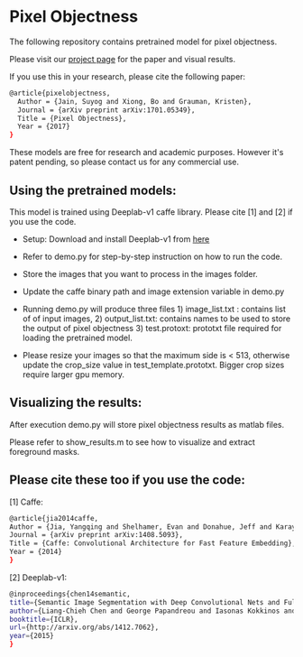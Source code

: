 # Pixel Objectness

The following repository contains pretrained model for pixel objectness.

Please visit our [project page](http://vision.cs.utexas.edu/projects/pixelobjectness/) for the paper and visual results.

If you use this in your research, please cite the following paper:

```sh
@article{pixelobjectness,
  Author = {Jain, Suyog and Xiong, Bo and Grauman, Kristen},
  Journal = {arXiv preprint arXiv:1701.05349},
  Title = {Pixel Objectness},
  Year = {2017}
}
```

These models are free for research and academic purposes. However it's patent pending, so please contact us for any commercial use.

## Using the pretrained models:

This model is trained using Deeplab-v1 caffe library. Please cite [1] and [2] if you use the code.

- Setup: Download and install Deeplab-v1 from [here](https://bitbucket.org/deeplab/deeplab-public/)

- Refer to demo.py for step-by-step instruction on how to run the code.

- Store the images that you want to process in the images folder.

- Update the caffe binary path and image extension variable in demo.py

- Running demo.py will produce three files 1) image_list.txt : contains list of of input images, 2) output_list.txt: contains names to be used to store the output of pixel objectness 3) test.protoxt: prototxt file required for loading the pretrained model.

- Please resize your images so that the maximum side is < 513, otherwise update the crop_size value in test_template.prototxt. Bigger crop sizes require larger gpu memory. 

## Visualizing the results:

After execution demo.py will store pixel objectness results as matlab files.

Please refer to show_results.m to see how to visualize and extract foreground masks.

## Please cite these too if you use the code:

[1] Caffe:

```sh
@article{jia2014caffe,
Author = {Jia, Yangqing and Shelhamer, Evan and Donahue, Jeff and Karayev, Sergey and Long, Jonathan and Girshick, Ross and Guadarrama, Sergio and Darrell, Trevor},
Journal = {arXiv preprint arXiv:1408.5093},
Title = {Caffe: Convolutional Architecture for Fast Feature Embedding},
Year = {2014}
}
```

[2] Deeplab-v1:

```sh
@inproceedings{chen14semantic,
title={Semantic Image Segmentation with Deep Convolutional Nets and Fully Connected CRFs},
author={Liang-Chieh Chen and George Papandreou and Iasonas Kokkinos and Kevin Murphy and Alan L Yuille},
booktitle={ICLR},
url={http://arxiv.org/abs/1412.7062},
year={2015}
}
```
